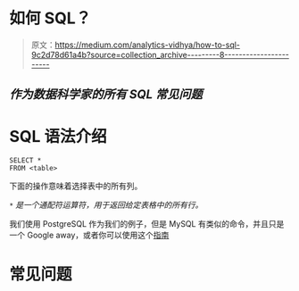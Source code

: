 # 如何 SQL？

> 原文：<https://medium.com/analytics-vidhya/how-to-sql-9c2d78d61a4b?source=collection_archive---------8----------------------->

## *作为数据科学家的所有 SQL 常见问题*

# **SQL 语法介绍**

```
SELECT *
FROM <table> 
```

下面的操作意味着选择表中的所有列。

`*` *是一个通配符运算符，用于返回给定表格中的所有行。*

我们使用 PostgreSQL 作为我们的例子，但是 MySQL 有类似的命令，并且只是一个 Google away，或者你可以使用这个[指南](https://www.w3schools.com/MySQL/default.asp)

# 常见问题